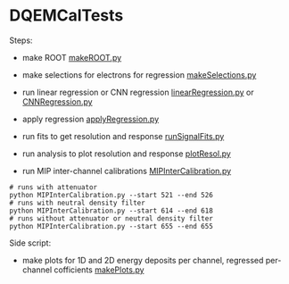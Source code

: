 # DQEMCalTests

Steps:
- make ROOT [makeROOT.py](makeROOT.py)
- make selections for electrons for regression [makeSelections.py](makeSelections.py)
- run linear regression or CNN regression [linearRegression.py](linearRegression.py) or [CNNRegression.py](CNNRegression.py)
- apply regression [applyRegression.py](applyRegression.py)
- run fits to get resolution and response [runSignalFits.py](runSignalFits.py)
- run analysis to plot resolution and response [plotResol.py](plotResol.py)

- run MIP inter-channel calibrations [MIPInterCalibration.py](MIPInterCalibration.py)
```
# runs with attenuator
python MIPInterCalibration.py --start 521 --end 526
# runs with neutral density filter
python MIPInterCalibration.py --start 614 --end 618
# runs without attenuator or neutral density filter
python MIPInterCalibration.py --start 655 --end 655
```

Side script:
- make plots for 1D and 2D energy deposits per channel, regressed per-channel cofficients [makePlots.py](makePlots.py)
